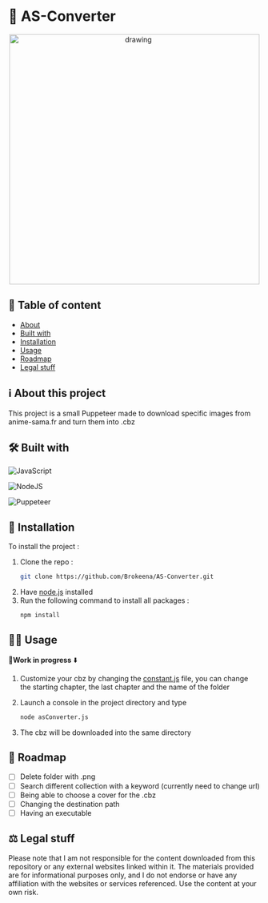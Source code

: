 # 🔀 AS-Converter

<p align="center">
  <img src="https://comicbook.com/wp-content/uploads/sites/4/2024/10/Dragon-Ball-Daima-Goku.jpg?w=1200" alt="drawing" width="500" />
</p>

## 📖 Table of content

- [About](#about-this-project)
- [Built with](#built-with)
- [Installation](#installation)
- [Usage](#usage)
- [Roadmap](#roadmap)
- [Legal stuff](#legal_stuff)


## ℹ️ About this project
This project is a small Puppeteer made to download specific images from anime-sama.fr and turn them into .cbz



## 🛠️ Built with

![JavaScript](https://img.shields.io/badge/javascript-%23323330.svg?style=for-the-badge&logo=javascript&logoColor=%23F7DF1E)

![NodeJS](https://img.shields.io/badge/node.js-6DA55F?style=for-the-badge&logo=node.js&logoColor=white)

![Puppeteer](https://img.shields.io/badge/Puppeteer-white.svg?style=for-the-badge&logo=Puppeteer&logoColor=black)


## 📩 Installation

To install the project :

1. Clone the repo :
   ```bash
   git clone https://github.com/Brokeena/AS-Converter.git
2. Have [node.js](https://nodejs.org/) installed
3. Run the following command to install all packages :
    ```bash
    npm install

## 🧑‍💻️ Usage
👷**Work in progress** ⬇️
1. Customize your cbz by changing the             [constant.js](https://github.com/Brokeena/AS-Converter/blob/main/constants.js) file, you can     change the starting chapter, the last chapter and the name of the folder

2. Launch a console in the project directory and type
    ```bash
    node asConverter.js
    ```
3. The cbz will be downloaded into the same directory 

## 🧭️ Roadmap

- [ ] Delete folder with .png
- [ ] Search different collection with a keyword (currently need to change url)
- [ ] Being able to choose a cover for the .cbz
- [ ] Changing the destination path
- [ ] Having an executable

## ⚖️ Legal stuff

Please note that I am not responsible for the content downloaded from this repository or any external websites linked within it. The materials provided are for informational purposes only, and I do not endorse or have any affiliation with the websites or services referenced. Use the content at your own risk.